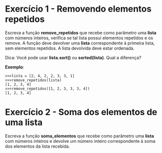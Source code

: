 # Exercício 1 - Removendo elementos repetidos

Escreva a função **remove_repetidos** que recebe como parâmetro uma **lista** com números inteiros, verifica se tal lista possui elementos repetidos e os remove. A função deve devolver uma **lista** correspondente à primeira lista, sem elementos repetidos. A lista devolvida deve estar ordenada.

Dica: Você pode usar **lista.sort()** ou **sorted(lista)**. Qual a diferença?

**Exemplo**: 

```
>>>lista = [2, 4, 2, 2, 3, 3, 1]
>>>remove_repetidos(lista)
[1, 2, 3, 4]
>>>remove_repetidos([1, 2, 3, 3, 3, 4])
[1, 2, 3, 4]
```

# Exercício 2 - Soma dos elementos de uma lista

Escreva a função **soma_elementos** que recebe como parâmetro uma **lista** com números inteiros e devolve um número inteiro correspondente à soma dos elementos da lista recebida.